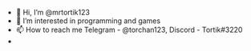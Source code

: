 - 👋 Hi, I’m @mrtortik123
- 👀 I’m interested in programming and games
- 📫 How to reach me Telegram - @torchan123, Discord - Tortik#3220
- 
<!---
mrtortik123/mrtortik123 is a ✨ special ✨ repository because its `README.md` (this file) appears on your GitHub profile.
You can click the Preview link to take a look at your changes.
--->
